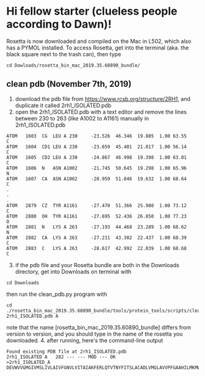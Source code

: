 # Hi fellow starter (clueless people according to Dawn)!
Rosetta is now downloaded and compiled on the Mac in L502, which also has a PYMOL installed. To access Rosetta, get into the terminal (aka. the black square next to the trash can), then type
```
cd Dowloads/rosetta_bin_mac_2019.35.60890_bundle/
```
## clean pdb (November 7th, 2019)
1. download the pdb file from https://www.rcsb.org/structure/2RH1, and duplicate it called 2rh1_ISOLATED.pdb
2. open the 2rh1_ISOLATED.pdb with a text editor and remove the lines between 230 to 263 (like A1002 to A1161) manually in 2rh1_ISOLATED.pdb
```
ATOM   1603  CG  LEU A 230     -23.526  46.346  19.805  1.00 63.55           C  
ATOM   1604  CD1 LEU A 230     -23.659  45.401  21.017  1.00 56.14           C  
ATOM   1605  CD2 LEU A 230     -24.867  46.998  19.398  1.00 63.01           C  
ATOM   1606  N   ASN A1002     -21.745  50.645  19.298  1.00 65.96           N  
ATOM   1607  CA  ASN A1002     -20.959  51.846  19.632  1.00 68.64           C  
.
.
.
ATOM   2879  CZ  TYR A1161     -27.470  51.366  25.980  1.00 73.12           C  
ATOM   2880  OH  TYR A1161     -27.695  52.436  26.850  1.00 77.23           O  
ATOM   2881  N   LYS A 263     -27.193  44.468  23.289  1.00 68.62           N  
ATOM   2882  CA  LYS A 263     -27.211  43.302  22.437  1.00 68.39           C  
ATOM   2883  C   LYS A 263     -28.617  42.992  22.039  1.00 68.68           C  
```
3. if the pdb file and your Rosetta bundle are both in the Downloads directory, get into Downloads on terminal with
```
cd Downloads
```
then run the clean_pdb.py program with
```
cd ./rosetta_bin_mac_2019.35.60890_bundle/tools/protein_tools/scripts/clean_pdb.py 2rh1_ISOLATED.pdb A
```
note that the name [rosetta_bin_mac_2019.35.60890_bundle] differs from version to version, and you should type in the name of the rosetta you downloaded.
4. after running, here's the command-line output
```
Found existing PDB file at 2rh1_ISOLATED.pdb
2rh1_ISOLATED A   282 --- --- MOD --- OK
>2rh1_ISOLATED_A
DEVWVVGMGIVMSLIVLAIVFGNVLVITAIAKFERLQTVTNYFITSLACADLVMGLAVVPFGAAHILMKMWTFGNFWCEFWTSIDVLCVTASIETLCVIAVDRYFAITSPFKYQSLLTKNKARVIILMVWIVSGLTSFLPIQMHWYRATHQEAINCYAEETCCDFFTNQAYAIASSIVSFYVPLVIMVFVYSRVFQEAKRQLKFCLKEHKALKTLGIIMGTFTLCWLPFFIVNIVHVIQDNLIRKEVYILLNWIGYVNSGFNPLIYCRSPDFRIAFQELLCL
```
